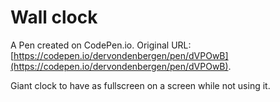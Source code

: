 # Wall clock

A Pen created on CodePen.io. Original URL: [https://codepen.io/dervondenbergen/pen/dVPOwB](https://codepen.io/dervondenbergen/pen/dVPOwB).

Giant clock to have as fullscreen on a screen while not using it.
